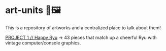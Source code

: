 # art-units 🎨🖼

This is a repository of artworks and a centralized place to talk about them!

[PROJECT 1 // Happy Ryu](https://github.com/electrocomfort/art-units/tree/main/happy-ryu) -> 43 pieces that match up a cheerful Ryu with vintage computer/console graphics.
